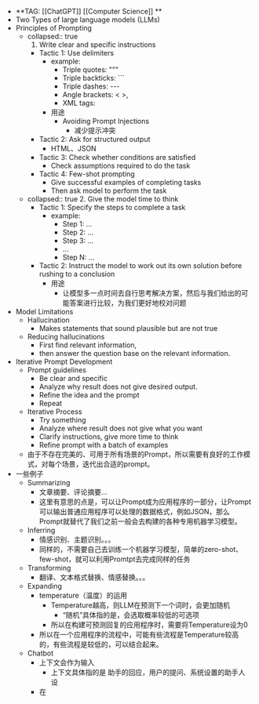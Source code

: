 - **TAG: [[ChatGPT]] [[Computer Science]]  **
- Two Types of large language models (LLMs)
- Principles of Prompting
	- collapsed:: true
	  1. Write clear and specific instructions
		- Tactic 1: Use delimiters
			- example:
				- Triple quotes: """
				- Triple backticks: ```
				- Triple dashes: ---
				- Angle brackets: < >,
				- XML tags: <tag> </tag>
			- 用途
				- Avoiding Prompt Injections
					- 减少提示冲突
		- Tactic 2: Ask for structured output
			- HTML、JSON
		- Tactic 3: Check whether conditions are satisfied
			- Check assumptions required to do the task
		- Tactic 4: Few-shot prompting
			- Give successful examples of completing tasks
			- Then ask model to perform the task
	- collapsed:: true
	  2. Give the model time to think
		- Tactic 1: Specify the steps to complete a task
			- example:
				- Step 1: ...
				- Step 2: ...
				- Step 3: ...
				- ...
				- Step N: ...
		- Tactic 2: Instruct the model to work out its own solution before rushing to a conclusion
			- 用途
				- 让模型多一点时间去自行思考解决方案，然后与我们给出的可能答案进行比较，为我们更好地校对问题
- Model Limitations
	- Hallucination
		- Makes statements that sound plausible but are not true
	- Reducing hallucinations
		- First find relevant information,
		- then answer the question base on the relevant information.
- Iterative Prompt Development
	- Prompt guidelines
		- Be clear and specific
		- Analyze why result does not give desired output.
		- Refine the idea and the prompt
		- Repeat
	- Iterative Process
		- Try something
		- Analyze where result does not give what you want
		- Clarify instructions, give more time to think
		- Refine prompt with a batch of examples
	- 由于不存在完美的、可用于所有场景的Prompt，所以需要有良好的工作模式，对每个场景，迭代出合适的prompt。
- 一些例子
	- Summarizing
		- 文章摘要、评论摘要...
		- 这里有意思的点是，可以让Prompt成为应用程序的一部分，让Prompt可以输出普通应用程序可以处理的数据格式，例如JSON，那么Prompt就替代了我们之前一般会去构建的各种专用机器学习模型。
	- Inferring
		- 情感识别、主题识别。。。
		- 同样的，不需要自己去训练一个机器学习模型，简单的zero-shot、few-shot，就可以利用Promtpt去完成同样的任务
	- Transforming
		- 翻译、文本格式替换、情感替换。。。
	- Expanding
		- temperature（温度）的运用
			- Temperature越高，则LLM在预测下一个词时，会更加随机
				- “随机”具体指的是，会选取概率较低的可选项
			- 所以在构建可预测回复的应用程序时，需要将Temperature设为0
		- 所以在一个应用程序的流程中，可能有些流程是Temperature较高的，有些流程是较低的，可以结合起来。
	- Chatbot
		- 上下文会作为输入
			- 上下文具体指的是 助手的回应，用户的提问、系统设置的助手人设
		- 在